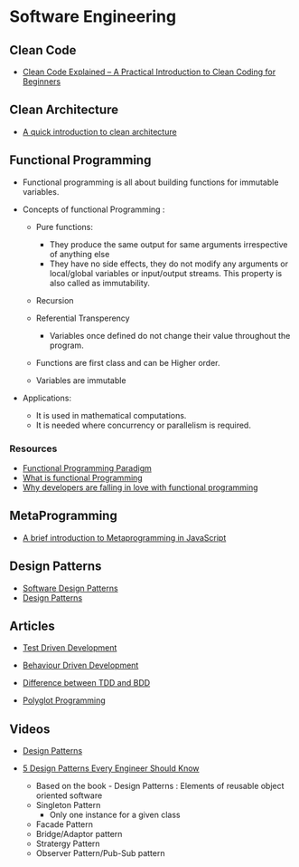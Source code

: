 # Software Engineering

## Clean Code 

- [Clean Code Explained – A Practical Introduction to Clean Coding for Beginners](https://www.freecodecamp.org/news/clean-coding-for-beginners/)

## Clean Architecture 

- [A quick introduction to clean architecture](https://www.freecodecamp.org/news/a-quick-introduction-to-clean-architecture-990c014448d2/)

## Functional Programming 

- Functional programming is all about building functions for immutable variables.
- Concepts of functional Programming :
    - Pure functions:
        - They produce the same output for same arguments irrespective of anything else
        - They have no side effects, they do not modify any arguments or local/global variables or input/output streams. This property is also called as immutability.

    - Recursion
    - Referential Transperency 
        - Variables once defined do not change their value throughout the program.
    - Functions are first class and can be Higher order.
    - Variables are immutable 

- Applications:
    - It is used in mathematical computations.
    - It is needed where concurrency or parallelism is required.

### Resources 
- [Functional Programming Paradigm](https://www.geeksforgeeks.org/functional-programming-paradigm/)
- [What is functional Programming](https://medium.com/javascript-scene/master-the-javascript-interview-what-is-functional-programming-7f218c68b3a0)
- [Why developers are falling in love with functional programming](https://towardsdatascience.com/why-developers-are-falling-in-love-with-functional-programming-13514df4048e)

## MetaProgramming 

- [A brief introduction to Metaprogramming in JavaScript](https://medium.com/jspoint/a-brief-introduction-to-metaprogramming-in-javascript-88d13ed407b5)

## Design Patterns 

- [Software Design Patterns](https://www.geeksforgeeks.org/software-design-patterns/)
- [Design Patterns](https://www.tutorialspoint.com/design_pattern/design_pattern_overview.htm)



## Articles

- [Test Driven Development](https://www.geeksforgeeks.org/test-driven-development-tdd/)
- [Behaviour Driven Development](https://www.geeksforgeeks.org/behavioral-driven-development-bdd-in-software-engineering/?ref=rp)
- [Difference between TDD and BDD](https://www.geeksforgeeks.org/difference-between-bdd-vs-tdd-in-software-engineering/?ref=rp)

- [Polyglot Programming](https://medium.com/@guestposts_92864/what-is-a-polyglot-programmer-and-why-you-should-become-one-e5629bf720c2)

## Videos

- [Design Patterns](https://www.youtube.com/watch?v=NU_1StN5Tkk)

- [5 Design Patterns Every Engineer Should Know](https://www.youtube.com/watch?v=FLmBqI3IKMA)
    - Based on the book - Design Patterns : Elements of reusable object oriented software 
    - Singleton Pattern
        - Only one instance for a given class
    - Facade Pattern
    - Bridge/Adaptor pattern
    - Stratergy Pattern
    - Observer Pattern/Pub-Sub pattern